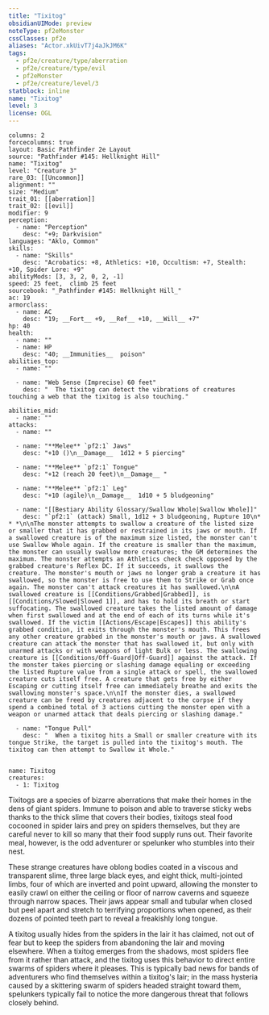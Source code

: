 ```yaml
---
title: "Tixitog"
obsidianUIMode: preview
noteType: pf2eMonster
cssClasses: pf2e
aliases: "Actor.xkUivT7j4aJkJM6K" 
tags:
  - pf2e/creature/type/aberration
  - pf2e/creature/type/evil
  - pf2eMonster
  - pf2e/creature/level/3
statblock: inline
name: "Tixitog"
level: 3
license: OGL
---
```


```statblock
columns: 2
forcecolumns: true
layout: Basic Pathfinder 2e Layout
source: "Pathfinder #145: Hellknight Hill"
name: "Tixitog"
level: "Creature 3"
rare_03: [[Uncommon]]
alignment: ""
size: "Medium"
trait_01: [[aberration]]
trait_02: [[evil]]
modifier: 9
perception:
  - name: "Perception"
    desc: "+9; Darkvision"
languages: "Aklo, Common"
skills:
  - name: "Skills"
    desc: "Acrobatics: +8, Athletics: +10, Occultism: +7, Stealth: +10, Spider Lore: +9"
abilityMods: [3, 3, 2, 0, 2, -1]
speed: 25 feet,  climb 25 feet
sourcebook: "_Pathfinder #145: Hellknight Hill_"
ac: 19
armorclass:
  - name: AC
    desc: "19; __Fort__ +9, __Ref__ +10, __Will__ +7"
hp: 40
health:
  - name: ""
  - name: HP
    desc: "40; __Immunities__  poison"
abilities_top:
  - name: ""

  - name: "Web Sense (Imprecise) 60 feet"
    desc: "  The tixitog can detect the vibrations of creatures touching a web that the tixitog is also touching."

abilities_mid:
  - name: ""
attacks:
  - name: ""

  - name: "**Melee** `pf2:1` Jaws"
    desc: "+10 ()\n__Damage__  1d12 + 5 piercing"

  - name: "**Melee** `pf2:1` Tongue"
    desc: "+12 (reach 20 feet)\n__Damage__ "

  - name: "**Melee** `pf2:1` Leg"
    desc: "+10 (agile)\n__Damage__  1d10 + 5 bludgeoning"

  - name: "[[Bestiary Ability Glossary/Swallow Whole|Swallow Whole]]"
    desc: "`pf2:1` (attack) Small, 1d12 + 3 bludgeoning, Rupture 10\n* * *\n\nThe monster attempts to swallow a creature of the listed size or smaller that it has grabbed or restrained in its jaws or mouth. If a swallowed creature is of the maximum size listed, the monster can't use Swallow Whole again. If the creature is smaller than the maximum, the monster can usually swallow more creatures; the GM determines the maximum. The monster attempts an Athletics check check opposed by the grabbed creature's Reflex DC. If it succeeds, it swallows the creature. The monster's mouth or jaws no longer grab a creature it has swallowed, so the monster is free to use them to Strike or Grab once again. The monster can't attack creatures it has swallowed.\n\nA swallowed creature is [[Conditions/Grabbed|Grabbed]], is [[Conditions/Slowed|Slowed 1]], and has to hold its breath or start suffocating. The swallowed creature takes the listed amount of damage when first swallowed and at the end of each of its turns while it's swallowed. If the victim [[Actions/Escape|Escapes]] this ability's grabbed condition, it exits through the monster's mouth. This frees any other creature grabbed in the monster's mouth or jaws. A swallowed creature can attack the monster that has swallowed it, but only with unarmed attacks or with weapons of light Bulk or less. The swallowing creature is [[Conditions/Off-Guard|Off-Guard]] against the attack. If the monster takes piercing or slashing damage equaling or exceeding the listed Rupture value from a single attack or spell, the swallowed creature cuts itself free. A creature that gets free by either Escaping or cutting itself free can immediately breathe and exits the swallowing monster's space.\n\nIf the monster dies, a swallowed creature can be freed by creatures adjacent to the corpse if they spend a combined total of 3 actions cutting the monster open with a weapon or unarmed attack that deals piercing or slashing damage."

  - name: "Tongue Pull"
    desc: "  When a tixitog hits a Small or smaller creature with its tongue Strike, the target is pulled into the tixitog's mouth. The tixitog can then attempt to Swallow it Whole."
 
```

```encounter-table
name: Tixitog
creatures:
  - 1: Tixitog
```



Tixitogs are a species of bizarre aberrations that make their homes in the dens of giant spiders. Immune to poison and able to traverse sticky webs thanks to the thick slime that covers their bodies, tixitogs steal food cocooned in spider lairs and prey on spiders themselves, but they are careful never to kill so many that their food supply runs out. Their favorite meal, however, is the odd adventurer or spelunker who stumbles into their nest.

These strange creatures have oblong bodies coated in a viscous and transparent slime, three large black eyes, and eight thick, multi-jointed limbs, four of which are inverted and point upward, allowing the monster to easily crawl on either the ceiling or floor of narrow caverns and squeeze through narrow spaces. Their jaws appear small and tubular when closed but peel apart and stretch to terrifying proportions when opened, as their dozens of pointed teeth part to reveal a freakishly long tongue.

A tixitog usually hides from the spiders in the lair it has claimed, not out of fear but to keep the spiders from abandoning the lair and moving elsewhere. When a tixitog emerges from the shadows, most spiders flee from it rather than attack, and the tixitog uses this behavior to direct entire swarms of spiders where it pleases. This is typically bad news for bands of adventurers who find themselves within a tixitog's lair; in the mass hysteria caused by a skittering swarm of spiders headed straight toward them, spelunkers typically fail to notice the more dangerous threat that follows closely behind.
